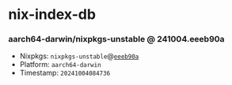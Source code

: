 # nix-index-db
### aarch64-darwin/nixpkgs-unstable @ 241004.eeeb90a
- Nixpkgs: `nixpkgs-unstable`@[`eeeb90a`](https://github.com/NixOS/nixpkgs/commit/eeeb90a1dd3c9bea3afdbc76fd34d0fb2a727c7a)
- Platform: `aarch64-darwin`
- Timestamp: `20241004084736`
